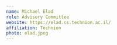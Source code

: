 ```yaml
---
name: Michael Elad
role: Advisory Committee
website: https://elad.cs.technion.ac.il/
affiliation: Technion
photo: elad.jpeg
---
```


